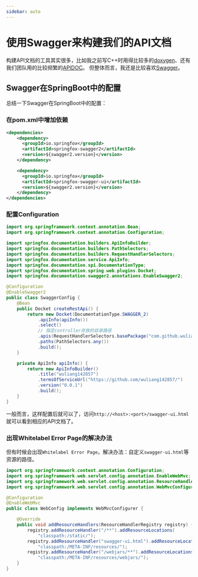 ```yaml
---
sidebar: auto
---
```

# 使用Swagger来构建我们的API文档

构建API文档的工具其实很多，比如我之前写C++时用得比较多的[doxygen](http://www.doxygen.nl/)、还有我们团队用的比较频繁的[APIDOC](https://apidocjs.com/)。
但整体而言，我还是比较喜欢[Swagger](https://swagger.io/)。

## Swagger在SpringBoot中的配置
总结一下Swagger在SpringBoot中的配置：
### 在pom.xml中增加依赖

````xml
<dependencies>
    <dependency>
      <groupId>io.springfox</groupId>
      <artifactId>springfox-swagger2</artifactId>
      <version>${swagger2.version}</version>
    </dependency>

    <dependency>
      <groupId>io.springfox</groupId>
      <artifactId>springfox-swagger-ui</artifactId>
      <version>${swagger2.version}</version>
    </dependency>
</dependencies>
````
### 配置Configuration
````java
import org.springframework.context.annotation.Bean;
import org.springframework.context.annotation.Configuration;

import springfox.documentation.builders.ApiInfoBuilder;
import springfox.documentation.builders.PathSelectors;
import springfox.documentation.builders.RequestHandlerSelectors;
import springfox.documentation.service.ApiInfo;
import springfox.documentation.spi.DocumentationType;
import springfox.documentation.spring.web.plugins.Docket;
import springfox.documentation.swagger2.annotations.EnableSwagger2;

@Configuration
@EnableSwagger2
public class SwaggerConfig {
    @Bean
    public Docket createRestApi() {
        return new Docket(DocumentationType.SWAGGER_2)
            .apiInfo(apiInfo())
            .select()
            // 指定controller存放的目录路径
            .apis(RequestHandlerSelectors.basePackage("com.github.wuliang142857.controllers"))
            .paths(PathSelectors.any())
            .build();
    }

    private ApiInfo apiInfo() {
        return new ApiInfoBuilder()
            .title("wuliang142857")
            .termsOfServiceUrl("https://github.com/wuliang142857/")
            .version("0.0.1")
            .build();
    }
}
````
一般而言，这样配置后就可以了，访问`http://<host>:<port>/swagger-ui.html`就可以看到相应的API文档了。

### 出现Whitelabel Error Page的解决办法
但有时候会出现`Whitelabel Error Page`，解决办法：自定义`swagger-ui.html`等资源的路径。
````java
import org.springframework.context.annotation.Configuration;
import org.springframework.web.servlet.config.annotation.EnableWebMvc;
import org.springframework.web.servlet.config.annotation.ResourceHandlerRegistry;
import org.springframework.web.servlet.config.annotation.WebMvcConfigurer;

@Configuration
@EnableWebMvc
public class WebConfig implements WebMvcConfigurer {

    @Override
    public void addResourceHandlers(ResourceHandlerRegistry registry) {
        registry.addResourceHandler("/**").addResourceLocations(
            "classpath:/static/");
        registry.addResourceHandler("swagger-ui.html").addResourceLocations(
            "classpath:/META-INF/resources/");
        registry.addResourceHandler("/webjars/**").addResourceLocations(
            "classpath:/META-INF/resources/webjars/");
    }
}
````

